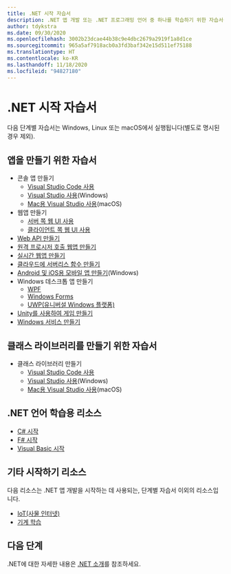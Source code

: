 ```yaml
---
title: .NET 시작 자습서
description: .NET 앱 개발 또는 .NET 프로그래밍 언어 중 하나를 학습하기 위한 자습서를 선택합니다.
author: tdykstra
ms.date: 09/30/2020
ms.openlocfilehash: 3002b23dcae44b38c9e4dbc2679a2919f1a8d1ce
ms.sourcegitcommit: 965a5af7918acb0a3fd3baf342e15d511ef75188
ms.translationtype: HT
ms.contentlocale: ko-KR
ms.lasthandoff: 11/18/2020
ms.locfileid: "94827180"
---
```

# <a name="tutorials-for-getting-started-with-net"></a>.NET 시작 자습서

다음 단계별 자습서는 Windows, Linux 또는 macOS에서 실행됩니다(별도로 명시된 경우 제외).

## <a name="tutorials-for-creating-apps"></a>앱을 만들기 위한 자습서

* 콘솔 앱 만들기
  * [Visual Studio Code 사용](../core/tutorials/with-visual-studio-code.md)
  * [Visual Studio 사용](../core/tutorials/with-visual-studio.md)(Windows)
  * [Mac용 Visual Studio 사용](../core/tutorials/with-visual-studio-mac.md)(macOS)
* 웹앱 만들기
  * [서버 쪽 웹 UI 사용](/aspnet/core/tutorials/razor-pages/razor-pages-start)
  * [클라이언트 쪽 웹 UI 사용](https://dotnet.microsoft.com/learn/aspnet/blazor-tutorial/intro)
* [Web API 만들기](/aspnet/core/tutorials/first-web-api)
* [원격 프로시저 호출 웹앱 만들기](/aspnet/core/tutorials/grpc/grpc-start)
* [실시간 웹앱 만들기](/aspnet/core/tutorials/signalr)
* [클라우드에 서버리스 함수 만들기](/azure/azure-functions/functions-create-first-function-vs-code?pivots=programming-language-csharp)
* [Android 및 iOS용 모바일 앱 만들기](https://dotnet.microsoft.com/learn/xamarin/hello-world-tutorial/intro)(Windows)
* Windows 데스크톱 앱 만들기
  * [WPF](/visualstudio/get-started/csharp/tutorial-wpf)
  * [Windows Forms](/visualstudio/ide/create-csharp-winform-visual-studio)
  * [UWP(유니버설 Windows 플랫폼)](/visualstudio/get-started/csharp/tutorial-uwp)
* [Unity를 사용하여 게임 만들기](https://dotnet.microsoft.com/learn/games/unity-tutorial/intro)
* [Windows 서비스 만들기](/aspnet/core/host-and-deploy/windows-service)

## <a name="tutorials-for-creating-class-libraries"></a>클래스 라이브러리를 만들기 위한 자습서

* 클래스 라이브러리 만들기
  * [Visual Studio Code 사용](../core/tutorials/library-with-visual-studio-code.md)
  * [Visual Studio 사용](../core/tutorials/library-with-visual-studio.md)(Windows)
  * [Mac용 Visual Studio 사용](../core/tutorials/library-with-visual-studio-mac.md)(macOS)

## <a name="resources-for-learning-net-languages"></a>.NET 언어 학습용 리소스

* [C# 시작](../csharp/getting-started/index.md)
* [F# 시작](../fsharp/get-started/index.md)
* [Visual Basic 시작](../visual-basic/getting-started/index.md)

## <a name="other-get-started-resources"></a>기타 시작하기 리소스

다음 리소스는 .NET 앱 개발을 시작하는 데 사용되는, 단계별 자습서 이외의 리소스입니다.

* [IoT(사물 인터넷)](https://dotnet.microsoft.com/apps/iot)
* [기계 학습](../machine-learning/index.yml)

## <a name="next-steps"></a>다음 단계

.NET에 대한 자세한 내용은 [.NET 소개](../core/introduction.md)를 참조하세요.
